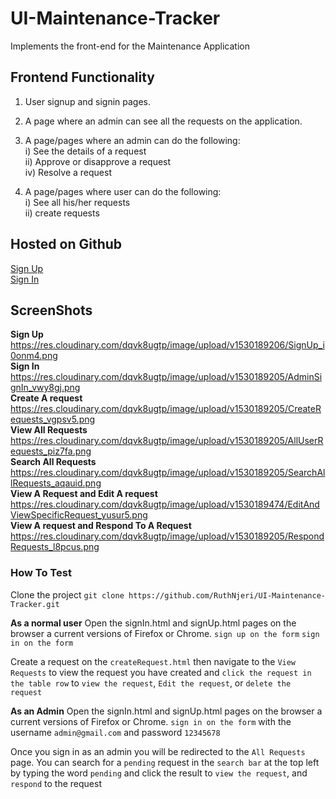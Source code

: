 # UI-Maintenance-Tracker
Implements the front-end for the Maintenance Application 

## Frontend Functionality
1. User signup and signin pages.<br>

2. A page where an admin can see all the requests on the application.

3. A page/pages where an admin can do the following:<br>
   i)  See the details of a request<br>
   ii) Approve or disapprove a request<br>
   iv) Resolve a request<br>
   
4. A page/pages where user can do the following:<br>
   i)  See all his/her requests<br>
   ii) create requests<br>
   
## Hosted on Github
[Sign Up](https://ruthnjeri.github.io/UI-Maintenance-Tracker/User/signUp.html)<br>
[Sign In](https://ruthnjeri.github.io/UI-Maintenance-Tracker/User/signIn.html)

## ScreenShots
 **Sign Up** <br>
 https://res.cloudinary.com/dqvk8ugtp/image/upload/v1530189206/SignUp_i0onm4.png <br>
 **Sign In** <br>
 https://res.cloudinary.com/dqvk8ugtp/image/upload/v1530189205/AdminSignIn_vwy8gj.png <br>
 **Create A request** <br>
 https://res.cloudinary.com/dqvk8ugtp/image/upload/v1530189205/CreateRequests_vgpsv5.png <br>
 **View All Requests** <br>
 https://res.cloudinary.com/dqvk8ugtp/image/upload/v1530189205/AllUserRequests_piz7fa.png <br>
 **Search All Requests** <br>
 https://res.cloudinary.com/dqvk8ugtp/image/upload/v1530189205/SearchAllRequests_aqauid.png <br>
 **View A Request and Edit A request** <br>
 https://res.cloudinary.com/dqvk8ugtp/image/upload/v1530189474/EditAndViewSpecificRequest_yusur5.png <br>
 **View A request and Respond To A Request** <br>
https://res.cloudinary.com/dqvk8ugtp/image/upload/v1530189205/RespondRequests_l8pcus.png <br>
   
### How To Test
Clone the project
`git clone https://github.com/RuthNjeri/UI-Maintenance-Tracker.git`

**As a normal user**
Open the signIn.html and signUp.html pages on the browser a current versions of Firefox or Chrome.
`sign up on the form`
`sign in on the form`

Create a request on the `createRequest.html` then navigate to the `View Requests` to view the request you have created and `click the request in the table row` to `view the request`, `Edit the request`, or `delete the request`

**As an Admin**
Open the signIn.html and signUp.html pages on the browser a current versions of Firefox or Chrome.
`sign in on the form` with the username `admin@gmail.com` and password `12345678`

Once you sign in as an admin you will be redirected to the `All Requests` page. You can search for a `pending` request in the `search bar` at the top left by typing the word  `pending` and click the result to `view the request`, and `respond` to the request
